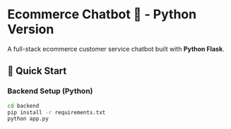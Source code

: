 # Ecommerce Chatbot 🤖 - Python Version

A full-stack ecommerce customer service chatbot built with **Python Flask**.

## 🚀 Quick Start

### Backend Setup (Python)
```bash
cd backend
pip install -r requirements.txt
python app.py
